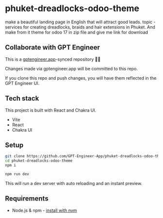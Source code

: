# phuket-dreadlocks-odoo-theme

make a beautiful landing page in English that will attract good leads. topic - services for creating dreadlocks, braids and hair extensions in Phuket. And make from it theme for odoo 17 in zip file and give me link for download
 

## Collaborate with GPT Engineer

This is a [gptengineer.app](https://gptengineer.app)-synced repository 🌟🤖

Changes made via gptengineer.app will be committed to this repo.

If you clone this repo and push changes, you will have them reflected in the GPT Engineer UI.

## Tech stack

This project is built with React and Chakra UI.

- Vite
- React
- Chakra UI

## Setup

```sh
git clone https://github.com/GPT-Engineer-App/phuket-dreadlocks-odoo-theme.git
cd phuket-dreadlocks-odoo-theme
npm i
```

```sh
npm run dev
```

This will run a dev server with auto reloading and an instant preview.

## Requirements

- Node.js & npm - [install with nvm](https://github.com/nvm-sh/nvm#installing-and-updating)

